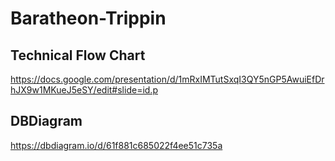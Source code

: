 # Baratheon-Trippin

## Technical Flow Chart
https://docs.google.com/presentation/d/1mRxIMTutSxqI3QY5nGP5AwuiEfDrhJX9w1MKueJ5eSY/edit#slide=id.p

## DBDiagram
https://dbdiagram.io/d/61f881c685022f4ee51c735a
